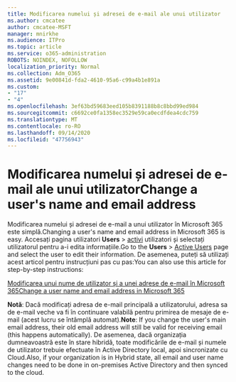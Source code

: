 ```yaml
---
title: Modificarea numelui și adresei de e-mail ale unui utilizator
ms.author: cmcatee
author: cmcatee-MSFT
manager: mnirkhe
ms.audience: ITPro
ms.topic: article
ms.service: o365-administration
ROBOTS: NOINDEX, NOFOLLOW
localization_priority: Normal
ms.collection: Adm_O365
ms.assetid: 9e00841d-fda2-4610-95a6-c99a4b1e891a
ms.custom:
- "17"
- "4"
ms.openlocfilehash: 3ef63bd59683eed105b8391188b8c8bbd99ed984
ms.sourcegitcommit: c6692ce0fa1358ec3529e59ca0ecdfdea4cdc759
ms.translationtype: MT
ms.contentlocale: ro-RO
ms.lasthandoff: 09/14/2020
ms.locfileid: "47756943"
---
```

# <a name="change-a-users-name-and-email-address"></a><span data-ttu-id="a710a-102">Modificarea numelui și adresei de e-mail ale unui utilizator</span><span class="sxs-lookup"><span data-stu-id="a710a-102">Change a user's name and email address</span></span>

<span data-ttu-id="a710a-103">Modificarea numelui și adresei de e-mail a unui utilizator în Microsoft 365 este simplă.</span><span class="sxs-lookup"><span data-stu-id="a710a-103">Changing a user's name and email address in Microsoft 365 is easy.</span></span> <span data-ttu-id="a710a-104">Accesați pagina utilizatori **Users** \> [activi](https://go.microsoft.com/fwlink/p/?linkid=834822) utilizatori și selectați utilizatorul pentru a-i edita informațiile.</span><span class="sxs-lookup"><span data-stu-id="a710a-104">Go to the **Users** \> [Active Users](https://go.microsoft.com/fwlink/p/?linkid=834822) page and select the user to edit their information.</span></span> <span data-ttu-id="a710a-105">De asemenea, puteți să utilizați acest articol pentru instrucțiuni pas cu pas:</span><span class="sxs-lookup"><span data-stu-id="a710a-105">You can also use this article for step-by-step instructions:</span></span>
  
[<span data-ttu-id="a710a-106">Modificarea unui nume de utilizator și a unei adrese de e-mail în Microsoft 365</span><span class="sxs-lookup"><span data-stu-id="a710a-106">Change a user name and email address in Microsoft 365</span></span>](https://docs.microsoft.com/microsoft-365/admin/add-users/change-a-user-name-and-email-address)
  
 <span data-ttu-id="a710a-107">**Notă**: Dacă modificați adresa de e-mail principală a utilizatorului, adresa sa de e-mail veche va fi în continuare valabilă pentru primirea de mesaje de e-mail (acest lucru se întâmplă automat).</span><span class="sxs-lookup"><span data-stu-id="a710a-107">**Note**: If you change the user's main email address, their old email address will still be valid for receiving email (this happens automatically).</span></span> <span data-ttu-id="a710a-108">De asemenea, dacă organizația dumneavoastră este în stare hibridă, toate modificările de e-mail și numele de utilizator trebuie efectuate în Active Directory local, apoi sincronizate cu Cloud.</span><span class="sxs-lookup"><span data-stu-id="a710a-108">Also, if your organization is in Hybrid state, all email and user name changes need to be done in on-premises Active Directory and then synced to the cloud.</span></span>